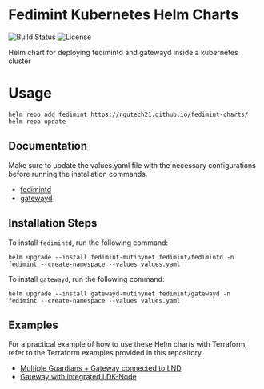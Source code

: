 # Fedimint Kubernetes Helm Charts
![Build Status](https://github.com/ngutech21/fedimint-charts/actions/workflows/release.yml/badge.svg) 
![License](https://img.shields.io/badge/License-MIT-green?style=flat-square) 


Helm chart for deploying fedimintd and gatewayd inside a kubernetes cluster


# Usage
```
helm repo add fedimint https://ngutech21.github.io/fedimint-charts/
helm repo update
```



## Documentation
Make sure to update the values.yaml file with the necessary configurations before running the installation commands.

- [fedimintd](charts/fedimintd/README.md)
- [gatewayd](charts/gatewayd/README.md)



## Installation Steps
To install `fedimintd`, run the following command:

```
helm upgrade --install fedimint-mutinynet fedimint/fedimintd -n fedimint --create-namespace --values values.yaml
```

To install `gatewayd`, run the following command:

```
helm upgrade --install gatewayd-mutinynet fedimint/gatewayd -n fedimint --create-namespace --values values.yaml
```


## Examples
For a practical example of how to use these Helm charts with Terraform, refer to the Terraform examples provided in this repository.

- [Multiple Guardians + Gateway connected to LND](examples/guardians-gatway-lnd/README.md)
- [Gateway with integrated LDK-Node](examples/gateway-ldk/README.md)







